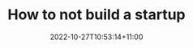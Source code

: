 ---
title: "How to not build a startup"
date: 2022-10-27T10:53:14+11:00
Description: "Post"
Tags: []
Categories: []
DisableComments: true
draft: true
---
